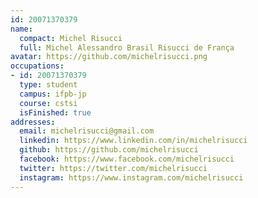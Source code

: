 ```yaml
---
id: 20071370379
name:
  compact: Michel Risucci
  full: Michel Alessandro Brasil Risucci de França
avatar: https://github.com/michelrisucci.png
occupations:
- id: 20071370379
  type: student
  campus: ifpb-jp
  course: cstsi
  isFinished: true
addresses:
  email: michelrisucci@gmail.com
  linkedin: https://www.linkedin.com/in/michelrisucci
  github: https://github.com/michelrisucci
  facebook: https://www.facebook.com/michelrisucci
  twitter: https://twitter.com/michelrisucci
  instagram: https://www.instagram.com/michelrisucci
---
```

